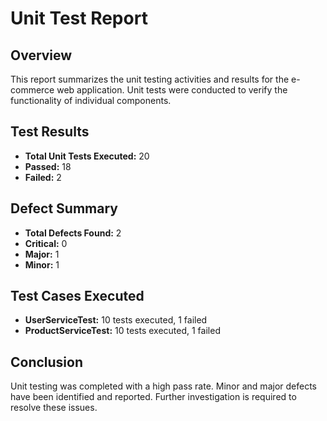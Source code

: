 # Unit Test Report

## Overview
This report summarizes the unit testing activities and results for the e-commerce web application. Unit tests were conducted to verify the functionality of individual components.

## Test Results
- **Total Unit Tests Executed:** 20
- **Passed:** 18
- **Failed:** 2

## Defect Summary
- **Total Defects Found:** 2
- **Critical:** 0
- **Major:** 1
- **Minor:** 1

## Test Cases Executed
- **UserServiceTest:** 10 tests executed, 1 failed
- **ProductServiceTest:** 10 tests executed, 1 failed

## Conclusion
Unit testing was completed with a high pass rate. Minor and major defects have been identified and reported. Further investigation is required to resolve these issues.
